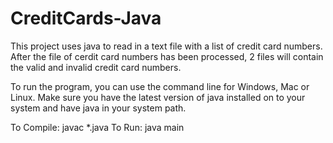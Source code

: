 # CreditCards-Java
This project uses java to read in a text file with a list of credit card numbers. After the file of cerdit 
card numbers has been processed, 2 files will contain the valid and invalid credit card numbers.  

To run the program, you can use the command line for Windows, Mac or Linux. Make sure you
have the latest version of java installed on to your system and have java in your system path.

To Compile: javac *.java
To Run: java main
